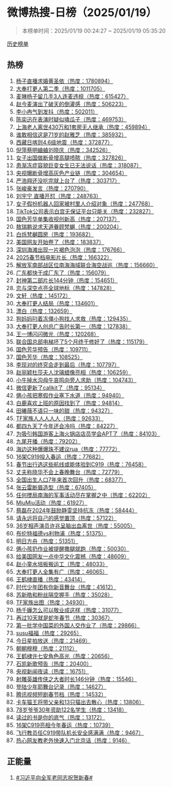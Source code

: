 <h1>
微博热搜-日榜（2025/01/19）
</h1>
<blockquote>
<p>
本榜单时间：2025/01/19 00:24:27 ~ 2025/01/19 05:35:20
</p>
</blockquote>
<p>
<a href="https://github.com/daifee/weibo-hot-search/tree/main/archives/daily">历史榜单</a>
</p>
<h2>
热榜
</h2>
<ol>

<li>
<a href="https://s.weibo.com/weibo?q=%23%E6%9D%A8%E5%AD%90%E7%9B%B4%E6%92%AD%E6%B1%82%E5%A9%9A%E9%BB%84%E5%9C%A3%E4%BE%9D%23" target="weibo">
杨子直播求婚黄圣依（热度：1780894）
</a>
</li>

<li>
<a href="https://s.weibo.com/weibo?q=%23%E5%A4%A7%E5%A5%89%E6%89%93%E6%9B%B4%E4%BA%BA%E7%AC%AC%E4%BA%8C%E5%AD%A3%23" target="weibo">
大奉打更人第二季（热度：1011705）
</a>
</li>

<li>
<a href="https://s.weibo.com/weibo?q=%23%E9%BA%A6%E7%90%B3%E6%9D%A8%E5%AD%90%E7%95%99%E5%87%A0%E6%89%8B3%E4%BA%BA%E8%BF%9E%E9%BA%A6%E8%BF%9D%E8%A7%84%23" target="weibo">
麦琳杨子留几手3人连麦违规（热度：615427）
</a>
</li>

<li>
<a href="https://s.weibo.com/weibo?q=%23%E8%B5%B5%E4%BB%8A%E9%BA%A6%E6%BC%94%E5%87%BA%E4%BA%86%E7%A0%B4%E5%A4%A9%E7%9A%84%E5%80%92%E7%81%8C%E6%84%9F%23" target="weibo">
赵今麦演出了破天的倒灌感（热度：506223）
</a>
</li>

<li>
<a href="https://s.weibo.com/weibo?q=%23%E6%9D%8E%E5%B0%8F%E5%86%89%E6%B0%94%E5%88%B0%E5%8F%91%E6%8A%96%23" target="weibo">
李小冉气到发抖（热度：502011）
</a>
</li>

<li>
<a href="https://s.weibo.com/weibo?q=%23%E9%99%88%E5%A5%95%E8%BF%85%E5%9C%A8%E8%A1%A8%E6%BC%94%E6%97%B6%E7%96%91%E4%BC%BC%E5%97%91%E7%93%9C%E5%AD%90%23" target="weibo">
陈奕迅在表演时疑似嗑瓜子（热度：469753）
</a>
</li>

<li>
<a href="https://s.weibo.com/weibo?q=%23%E4%B8%8A%E6%B5%B7%E8%80%81%E4%BA%BA%E7%A6%BB%E4%B8%96430%E4%B8%87%E5%92%8C1%E5%A5%97%E6%88%BF%E6%97%A0%E4%BA%BA%E7%BB%A7%E6%89%BF%23" target="weibo">
上海老人离世430万和1套房无人继承（热度：459894）
</a>
</li>

<li>
<a href="https://s.weibo.com/weibo?q=%23%E8%B0%81%E6%95%A2%E7%9B%B8%E4%BF%A1%E8%BF%99%E6%98%AF71%E5%B2%81%E7%9A%84%E8%B5%B5%E9%9B%85%E8%8A%9D%23" target="weibo">
谁敢相信这是71岁的赵雅芝（热度：385932）
</a>
</li>

<li>
<a href="https://s.weibo.com/weibo?q=%23%E8%A5%BF%E8%97%8F%E6%97%A5%E5%96%80%E5%88%994.6%E7%BA%A7%E5%9C%B0%E9%9C%87%23" target="weibo">
西藏日喀则4.6级地震（热度：372877）
</a>
</li>

<li>
<a href="https://s.weibo.com/weibo?q=%23%E5%80%AA%E8%90%8D%E8%94%A1%E6%98%8E%E8%9B%90%E8%9B%90%E5%88%98%E6%99%93%E5%BA%86%23" target="weibo">
倪萍蔡明蛐蛐刘晓庆（热度：342526）
</a>
</li>

<li>
<a href="https://s.weibo.com/weibo?q=%23%E5%A5%B3%E5%AD%90%E5%87%BA%E5%9B%BD%E5%81%9A%E6%96%AD%E9%AA%A8%E5%A2%9E%E9%AB%98%E8%85%BF%E5%96%B7%E8%84%93%23" target="weibo">
女子出国做断骨增高腿喷脓（热度：327826）
</a>
</li>

<li>
<a href="https://s.weibo.com/weibo?q=%23%E6%82%A3%E6%B8%90%E5%86%BB%E7%97%87%E5%AE%B9%E8%B2%8C%E5%B7%A8%E5%8F%98%E5%A5%B3%E7%94%9F%E5%B7%B2%E6%97%A0%E6%B3%95%E8%AF%B4%E8%AF%9D%23" target="weibo">
患渐冻症容貌巨变女生已无法说话（热度：318087）
</a>
</li>

<li>
<a href="https://s.weibo.com/weibo?q=%23%E5%A4%AE%E8%A7%86%E6%9B%9D%E6%96%AD%E9%AA%A8%E5%A2%9E%E9%AB%98%E7%81%B0%E8%89%B2%E4%BA%A7%E4%B8%9A%E9%93%BE%23" target="weibo">
央视曝断骨增高灰色产业链（热度：304654）
</a>
</li>

<li>
<a href="https://s.weibo.com/weibo?q=%23%E4%B8%A5%E6%B5%A9%E7%BF%94%E8%BF%98%E6%B2%A1%E5%90%83%E5%AE%8C%E5%B0%B1%E4%B8%8A%E5%8F%B0%E4%BA%86%23" target="weibo">
严浩翔还没吃完就上台了（热度：303717）
</a>
</li>

<li>
<a href="https://s.weibo.com/weibo?q=%23%E5%BC%A0%E5%B3%BB%E8%B1%AA%E5%8F%91%E8%A8%80%23" target="weibo">
张峻豪发言（热度：270790）
</a>
</li>

<li>
<a href="https://s.weibo.com/weibo?q=%23%E5%88%98%E5%AE%87%E5%AE%81%20%E7%9B%B4%E6%92%AD%E5%BC%80%E6%80%BC%23" target="weibo">
刘宇宁 直播开怼（热度：248763）
</a>
</li>

<li>
<a href="https://s.weibo.com/weibo?q=%23%E5%A5%B3%E5%AD%90%E5%81%87%E6%89%AE%E6%9C%BA%E5%99%A8%E4%BA%BA%E5%9B%9E%E5%AE%B6%E8%A2%AB%E6%9D%91%E9%87%8C%E4%BA%BA%E4%BB%8B%E7%BB%8D%E5%AF%B9%E8%B1%A1%23" target="weibo">
女子假扮机器人回家被村里人介绍对象（热度：247768）
</a>
</li>

<li>
<a href="https://s.weibo.com/weibo?q=%23TikTok%E5%85%AC%E5%8F%B8%E8%A1%A8%E7%A4%BA%E7%99%BD%E5%AE%AB%E6%97%A0%E4%BF%9D%E8%AF%81%E5%B9%B3%E5%8F%B0%E5%8F%AA%E8%83%BD%E5%85%B3%23" target="weibo">
TikTok公司表示白宫无保证平台只能关（热度：232827）
</a>
</li>

<li>
<a href="https://s.weibo.com/weibo?q=%23%E5%9B%BD%E8%89%B2%E8%8A%B3%E5%8D%8E%E5%8D%95%E9%9B%86%E6%94%B6%E8%A7%86%E5%88%9B%E6%96%B0%E9%AB%98%23" target="weibo">
国色芳华单集收视创新高（热度：207137）
</a>
</li>

<li>
<a href="https://s.weibo.com/weibo?q=%23%E6%95%96%E7%91%9E%E9%B9%8F%E8%AF%B4%E6%B1%82%E5%A4%A9%E9%81%93%E7%9C%B7%E9%A1%BE%E6%A2%B5%E6%A8%BE%23" target="weibo">
敖瑞鹏说求天道眷顾梵樾（热度：200204）
</a>
</li>

<li>
<a href="https://s.weibo.com/weibo?q=%23%E7%99%BD%E7%83%81%E6%A2%B5%E6%A8%BE%E5%9C%86%E6%88%BF%23" target="weibo">
白烁梵樾圆房（热度：193682）
</a>
</li>

<li>
<a href="https://s.weibo.com/weibo?q=%23%E7%BE%8E%E5%9B%BD%E7%BD%91%E5%8F%8B%E5%BC%80%E5%A7%8B%E5%8D%B7%E4%BA%86%23" target="weibo">
美国网友开始卷了（热度：183837）
</a>
</li>

<li>
<a href="https://s.weibo.com/weibo?q=%23%E6%B7%B1%E5%9C%B3%E6%B5%B7%E6%BB%A9%E5%87%BA%E7%8E%B0%E4%B8%80%E7%89%87%E8%A4%90%E8%89%B2%E6%B3%A1%E6%B3%A1%23" target="weibo">
深圳海滩出现一片褐色泡泡（热度：176766）
</a>
</li>

<li>
<a href="https://s.weibo.com/weibo?q=%232025%E6%98%A5%E8%8A%82%E6%A1%A3%E7%94%B5%E5%BD%B1%E7%89%87%E9%95%BF%23" target="weibo">
2025春节档电影片长（热度：166322）
</a>
</li>

<li>
<a href="https://s.weibo.com/weibo?q=%23%E8%A7%A3%E6%94%BE%E5%86%9B%E5%8D%97%E9%83%A8%E6%88%98%E5%8C%BA%E4%BD%8D%E5%8D%97%E6%B5%B7%E6%B5%B7%E5%9F%9F%E8%81%94%E5%90%88%E6%B5%B7%E7%A9%BA%E6%88%98%E5%B7%A1%23" target="weibo">
解放军南部战区位南海海域联合海空战巡（热度：156660）
</a>
</li>

<li>
<a href="https://s.weibo.com/weibo?q=%23%E5%B9%BF%E4%B8%9C%E9%83%BD%E5%BF%AB%E5%B9%B2%E6%88%90%E5%8E%82%E4%B8%9C%E4%BA%86%23" target="weibo">
广东都快干成厂东了（热度：156079）
</a>
</li>

<li>
<a href="https://s.weibo.com/weibo?q=%23%E5%B0%81%E7%A5%9E%E7%AC%AC%E4%BA%8C%E9%83%A8%E7%89%87%E9%95%BF144%E5%88%86%E9%92%9F%23" target="weibo">
封神第二部片长144分钟（热度：154651）
</a>
</li>

<li>
<a href="https://s.weibo.com/weibo?q=%23%E6%81%8B%E4%B8%8E%E6%B7%B1%E7%A9%BA%E7%82%B9%E4%BA%AE%E5%85%A8%E7%90%83%E5%9C%B0%E6%A0%87%23" target="weibo">
恋与深空点亮全球地标（热度：147828）
</a>
</li>

<li>
<a href="https://s.weibo.com/weibo?q=%23%E6%96%87%E8%BD%A9%23" target="weibo">
文轩（热度：145172）
</a>
</li>

<li>
<a href="https://s.weibo.com/weibo?q=%23%E5%A4%A7%E5%A5%89%E6%89%93%E6%9B%B4%E4%BA%BA%E7%BB%93%E5%B1%80%23" target="weibo">
大奉打更人结局（热度：134601）
</a>
</li>

<li>
<a href="https://s.weibo.com/weibo?q=%23%E6%BC%82%E7%99%BD%23" target="weibo">
漂白（热度：132659）
</a>
</li>

<li>
<a href="https://s.weibo.com/weibo?q=%23%E7%8B%97%E5%A6%88%E5%A6%88%E5%8F%BC%E7%9D%80%E5%86%BB%E5%83%B5%E5%B0%8F%E7%8B%97%E6%89%BE%E4%BA%BA%E6%B1%82%E6%95%91%23" target="weibo">
狗妈妈叼着冻僵小狗找人求救（热度：129435）
</a>
</li>

<li>
<a href="https://s.weibo.com/weibo?q=%23%E5%A4%A7%E5%A5%89%E6%89%93%E6%9B%B4%E4%BA%BA%E5%88%9B%E6%80%BB%E5%B9%BF%E5%91%8A%E6%97%B6%E9%95%BF%E7%AC%AC%E4%B8%80%23" target="weibo">
大奉打更人创总广告时长第一（热度：127838）
</a>
</li>

<li>
<a href="https://s.weibo.com/weibo?q=%23%E7%8E%8B%E4%B8%80%E5%8D%9A%E9%97%AA%E9%97%AA%E5%BE%AE%E5%85%89%23" target="weibo">
王一博闪闪微光（热度：120268）
</a>
</li>

<li>
<a href="https://s.weibo.com/weibo?q=%23%E8%81%94%E5%90%88%E5%9B%BD%E6%80%BB%E9%83%A8%E7%94%B5%E6%A2%AF%E5%9D%8F%E4%BA%865%E4%B8%AA%E6%9C%88%E7%BB%88%E4%BA%8E%E4%BF%AE%E5%A5%BD%E4%BA%86%23" target="weibo">
联合国总部电梯坏了5个月终于修好了（热度：115179）
</a>
</li>

<li>
<a href="https://s.weibo.com/weibo?q=%23%E5%9B%BD%E8%89%B2%E8%8A%B3%E5%8D%8E%E9%A2%84%E5%91%8A%23" target="weibo">
国色芳华预告（热度：109711）
</a>
</li>

<li>
<a href="https://s.weibo.com/weibo?q=%23%E5%9B%BD%E8%89%B2%E8%8A%B3%E5%8D%8E%23" target="weibo">
国色芳华（热度：108525）
</a>
</li>

<li>
<a href="https://s.weibo.com/weibo?q=%23%E6%9D%8E%E7%8E%B0%E5%AF%B9%E7%9A%84%E7%BB%88%E7%A9%B6%E4%BC%9A%E8%B5%B0%E5%88%B0%E6%9C%80%E5%90%8E%23" target="weibo">
李现对的终究会走到最后（热度：107797）
</a>
</li>

<li>
<a href="https://s.weibo.com/weibo?q=%23%E8%B5%B5%E4%B8%BD%E9%A2%96%E6%9D%9C%E8%8E%8E%E5%A4%AB%E4%BA%BA%E6%B2%88%E7%92%83%E8%9C%A1%E5%83%8F%E4%BA%AE%E7%9B%B8%23" target="weibo">
赵丽颖杜莎夫人沈璃蜡像亮相（热度：106259）
</a>
</li>

<li>
<a href="https://s.weibo.com/weibo?q=%23%E5%B0%8F%E7%89%9B%E6%8E%89%E6%B0%B4%E6%B2%9F%E6%AF%8D%E7%89%9B%E5%93%80%E9%B8%A3%E5%90%91%E6%97%81%E4%BA%BA%E6%B1%82%E5%8A%A9%23" target="weibo">
小牛掉水沟母牛哀鸣向旁人求助（热度：104743）
</a>
</li>

<li>
<a href="https://s.weibo.com/weibo?q=%23%E5%BE%AE%E4%BF%A1%E6%9B%B4%E6%96%B0%E4%BA%86callkit%E4%BA%86%23" target="weibo">
微信更新了callkit了（热度：95134）
</a>
</li>

<li>
<a href="https://s.weibo.com/weibo?q=%23%E4%BF%A9%E5%B0%8F%E5%AD%A9%E6%8A%8A%E5%AF%92%E5%81%87%E4%BD%9C%E4%B8%9A%E5%A1%9E%E4%B8%8B%E6%B0%B4%E9%81%93%23" target="weibo">
俩小孩把寒假作业塞下水道（热度：94940）
</a>
</li>

<li>
<a href="https://s.weibo.com/weibo?q=%23%E7%99%BD%E9%B9%BF%E5%96%9C%E6%AC%A2%E4%B8%8A%E7%8F%AD%E7%9A%84%E5%8E%9F%E5%9B%A0%E6%89%BE%E5%88%B0%E4%BA%86%23" target="weibo">
白鹿喜欢上班的原因找到了（热度：94814）
</a>
</li>

<li>
<a href="https://s.weibo.com/weibo?q=%23%E7%94%B0%E6%9B%A6%E8%96%87%E4%B8%8D%E8%AF%AD%E5%8F%AA%E4%B8%80%E5%91%B3%E7%9A%84%E7%94%9C%23" target="weibo">
田曦薇不语只一味的甜（热度：94327）
</a>
</li>

<li>
<a href="https://s.weibo.com/weibo?q=%23TF%E5%AE%B6%E6%97%8F%E4%BA%BA%E4%BA%BA%E4%BA%BA%E4%BA%BA%E4%BA%BA%23" target="weibo">
TF家族人人人人人（热度：92633）
</a>
</li>

<li>
<a href="https://s.weibo.com/weibo?q=%23%E9%83%BD%E5%9B%9B%E4%B9%9D%E5%A4%A9%E4%BA%86%E4%BB%8A%E5%B9%B4%E8%BF%98%E4%BC%9A%E5%86%B7%E5%90%97%23" target="weibo">
都四九天了今年还会冷吗（热度：84227）
</a>
</li>

<li>
<a href="https://s.weibo.com/weibo?q=%23%E4%B8%BA%E5%90%B8%E5%BC%95%E9%9F%A9%E5%9B%BD%E6%B8%B8%E5%AE%A2%E4%B8%8A%E6%B5%B7%E7%81%AB%E9%94%85%E5%BA%97%E5%BA%97%E5%91%98%E5%AD%A6%E4%BC%9AAPT%E4%BA%86%23" target="weibo">
为吸引韩国游客上海火锅店店员学会APT了（热度：84103）
</a>
</li>

<li>
<a href="https://s.weibo.com/weibo?q=%23%E4%B9%9D%E5%B0%BE%E5%BC%80%E6%92%AD%23" target="weibo">
九尾开播（热度：79202）
</a>
</li>

<li>
<a href="https://s.weibo.com/weibo?q=%23%E6%B5%B7%E8%BE%B9%E8%BF%99%E7%A7%8D%E7%88%86%E7%88%86%E7%8F%A0%E4%B8%8D%E5%BB%BA%E8%AE%AErua%23" target="weibo">
海边这种爆爆珠不建议rua（热度：77772）
</a>
</li>

<li>
<a href="https://s.weibo.com/weibo?q=%2316%E6%9E%B6C919%E6%8A%95%E5%85%A5%E6%98%A5%E8%BF%90%23" target="weibo">
16架C919投入春运（热度：77682）
</a>
</li>

<li>
<a href="https://s.weibo.com/weibo?q=%23%E6%98%A5%E8%8A%82%E5%87%BA%E8%A1%8C%E9%80%89%E8%BF%99%E4%BA%9B%E8%88%AA%E7%BA%BF%E6%88%96%E8%83%BD%E4%BD%93%E9%AA%8C%E5%88%B0C919%23" target="weibo">
春节出行选这些航线或能体验到C919（热度：76458）
</a>
</li>

<li>
<a href="https://s.weibo.com/weibo?q=%23%E4%B8%88%E5%A4%AB%E7%A7%B0%E6%99%93%E5%8D%8E%E4%B8%8D%E4%BC%9A%E4%B8%8A%E6%98%A5%E6%99%9A%E8%88%9E%E5%8F%B0%23" target="weibo">
丈夫称晓华不会上春晚舞台（热度：72779）
</a>
</li>

<li>
<a href="https://s.weibo.com/weibo?q=%23%E5%85%A8%E5%9B%BD%E5%87%BA%E7%94%9F%E4%BA%BA%E5%8F%A37%E5%B9%B4%E6%9D%A5%E9%A6%96%E6%AC%A1%E5%9B%9E%E5%8D%87%23" target="weibo">
全国出生人口7年来首次回升（热度：68377）
</a>
</li>

<li>
<a href="https://s.weibo.com/weibo?q=%23%E5%BC%A0%E4%BA%91%E9%9B%B7%E6%96%AD%E7%9C%89%E9%80%A0%E5%9E%8B%23" target="weibo">
张云雷断眉造型（热度：67405）
</a>
</li>

<li>
<a href="https://s.weibo.com/weibo?q=%23%E4%BB%BB%E4%BD%95%E6%90%85%E5%B1%80%E5%8D%97%E6%B5%B7%E7%9A%84%E5%86%9B%E4%BA%8B%E6%B4%BB%E5%8A%A8%E5%B0%BD%E5%9C%A8%E6%8E%8C%E6%8F%A1%E4%B9%8B%E4%B8%AD%23" target="weibo">
任何搅局南海的军事活动尽在掌握之中（热度：62202）
</a>
</li>

<li>
<a href="https://s.weibo.com/weibo?q=%23MiuMiu%E6%B4%BB%E5%8A%A8%23" target="weibo">
MiuMiu活动（热度：61927）
</a>
</li>

<li>
<a href="https://s.weibo.com/weibo?q=%23%E8%94%A1%E7%A3%8A%E5%9C%A82024%E5%B9%B4%E9%BC%93%E5%8A%B1%E9%9D%99%E9%9B%AF%E5%9D%9A%E6%8C%81%E6%8A%97%E5%86%BB%23" target="weibo">
蔡磊在2024年鼓励静雯坚持抗冻（热度：58444）
</a>
</li>

<li>
<a href="https://s.weibo.com/weibo?q=%23%E8%AF%B7%E6%B0%B8%E8%BF%9C%E5%B0%86%E8%87%AA%E5%B7%B1%E7%9A%84%E6%84%9F%E8%A7%89%E7%BD%AE%E9%A1%B6%23" target="weibo">
请永远将自己的感觉置顶（热度：57122）
</a>
</li>

<li>
<a href="https://s.weibo.com/weibo?q=%2336%E5%B2%81%E7%9B%B8%E5%A3%B0%E6%BC%94%E5%91%98%E8%AE%B8%E5%85%86%E5%91%88%E8%84%91%E5%87%BA%E8%A1%80%E7%A6%BB%E4%B8%96%23" target="weibo">
36岁相声演员许兆呈脑出血离世（热度：55005）
</a>
</li>

<li>
<a href="https://s.weibo.com/weibo?q=%23%E5%B8%83%E4%BC%A6%E7%89%B9%E7%A6%8F%E5%BE%B7vs%E5%88%A9%E7%89%A9%E6%B5%A6%23" target="weibo">
布伦特福德vs利物浦（热度：51375）
</a>
</li>

<li>
<a href="https://s.weibo.com/weibo?q=%23%E6%98%8E%E6%97%A5%E6%96%B9%E8%88%9F%23" target="weibo">
明日方舟（热度：51351）
</a>
</li>

<li>
<a href="https://s.weibo.com/weibo?q=%23%E4%BF%A9%E5%B0%8F%E5%AD%A9%E6%89%94%E4%BD%9C%E4%B8%9A%E8%A2%AB%E6%8F%90%E9%86%92%E6%92%92%E8%85%BF%E5%B0%B1%E8%B7%91%23" target="weibo">
俩小孩扔作业被提醒撒腿就跑（热度：50030）
</a>
</li>

<li>
<a href="https://s.weibo.com/weibo?q=%23%E7%BB%99%E7%BE%8E%E5%9B%BD%E7%BD%91%E5%8F%8B%E4%B8%80%E7%82%B9%E4%B8%AD%E5%8D%8E%E6%96%87%E5%8C%96%E9%9C%87%E6%92%BC%23" target="weibo">
给美国网友一点中华文化震撼（热度：48609）
</a>
</li>

<li>
<a href="https://s.weibo.com/weibo?q=%23%E8%B5%B5%E5%B0%8F%E7%AB%A5%E6%B0%B4%E5%9F%B9%E6%9D%BF%E6%90%AC%E8%BF%90%E5%B7%A5%23" target="weibo">
赵小童水培板搬运工（热度：48033）
</a>
</li>

<li>
<a href="https://s.weibo.com/weibo?q=%23%E5%A4%A7%E5%A5%89%E6%89%93%E6%9B%B4%E4%BA%BA%E5%85%A8%E9%9B%86%E6%9C%89%E5%B9%BF%23" target="weibo">
大奉打更人全集有广（热度：46065）
</a>
</li>

<li>
<a href="https://s.weibo.com/weibo?q=%23%E7%8E%8B%E9%B9%A4%E6%A3%A3%E7%9B%B4%E6%92%AD%23" target="weibo">
王鹤棣直播（热度：43414）
</a>
</li>

<li>
<a href="https://s.weibo.com/weibo?q=%23%E6%97%B6%E4%BB%A3%E5%B0%91%E5%B9%B4%E5%9B%A2%E6%9C%89%E4%BD%A0%E6%96%B0%E9%9F%B3%E8%88%9E%E5%8F%B0%23" target="weibo">
时代少年团有你新音舞台（热度：41612）
</a>
</li>

<li>
<a href="https://s.weibo.com/weibo?q=%23%E8%8B%8F%E6%96%B0%E7%9A%93%E5%92%8C%E7%B2%89%E4%B8%9D%E9%9A%94%E7%A9%BA%E6%8F%A1%E6%89%8B%23" target="weibo">
苏新皓和粉丝隔空握手（热度：35028）
</a>
</li>

<li>
<a href="https://s.weibo.com/weibo?q=%23TF%E5%AE%B6%E6%97%8F%E5%87%BA%E5%9B%BE%23" target="weibo">
TF家族出图（热度：34930）
</a>
</li>

<li>
<a href="https://s.weibo.com/weibo?q=%23%E6%9D%A8%E5%8D%83%E5%AC%85%E6%80%8E%E4%B9%88%E5%8F%AF%E4%BB%A5%E6%95%AC%E4%B8%9A%E6%88%90%E8%BF%99%E6%A0%B7%23" target="weibo">
杨千嬅怎么可以敬业成这样（热度：31077）
</a>
</li>

<li>
<a href="https://s.weibo.com/weibo?q=%23%E5%86%8D%E8%BF%8710%E5%A4%A9%E5%B0%B1%E6%98%AF%E8%9B%87%E5%B9%B4%E6%98%A5%E8%8A%82%23" target="weibo">
再过10天就是蛇年春节（热度：30367）
</a>
</li>

<li>
<a href="https://s.weibo.com/weibo?q=%23%E7%AC%AC%E4%B8%80%E6%89%B9%E5%AD%A6%E4%B8%AD%E5%9B%BD%E8%8F%9C%E7%9A%84%E5%A4%96%E5%9B%BD%E4%BA%BA%E4%BA%A4%E4%BD%9C%E4%B8%9A%E4%BA%86%23" target="weibo">
第一批学中国菜的外国人交作业了（热度：29866）
</a>
</li>

<li>
<a href="https://s.weibo.com/weibo?q=%23susu%E7%A6%8F%E7%A6%8F%23" target="weibo">
susu福福（热度：29265）
</a>
</li>

<li>
<a href="https://s.weibo.com/weibo?q=%23%E4%BB%8A%E6%97%A5%E6%98%9F%E6%8B%8D%E6%94%BE%E9%80%81%23" target="weibo">
今日星拍放送（热度：21469）
</a>
</li>

<li>
<a href="https://s.weibo.com/weibo?q=%23%E6%9C%9D%E6%9C%9D%E7%A9%86%E7%A9%86%23" target="weibo">
朝朝穆穆（热度：21112）
</a>
</li>

<li>
<a href="https://s.weibo.com/weibo?q=%23%E7%8E%8B%E9%B9%A4%E6%A3%A3%E8%AE%B8%E4%B8%83%E5%AE%89%E8%A7%92%E8%89%B2%E9%AB%98%E5%85%89%23" target="weibo">
王鹤棣许七安角色高光（热度：20656）
</a>
</li>

<li>
<a href="https://s.weibo.com/weibo?q=%23%E7%9F%B3%E5%87%AF%E6%96%B0%E6%AD%8C%E9%A2%84%E5%91%8A%23" target="weibo">
石凯新歌预告（热度：20400）
</a>
</li>

<li>
<a href="https://s.weibo.com/weibo?q=%23%E5%A4%AE%E8%A7%86%E6%96%B0%E9%97%BB%E5%A4%9C%E8%AF%BB%23" target="weibo">
央视新闻夜读（热度：16751）
</a>
</li>

<li>
<a href="https://s.weibo.com/weibo?q=%23%E5%B0%84%E9%9B%95%E8%8B%B1%E9%9B%84%E4%BC%A0%E4%BE%A0%E4%B9%8B%E5%A4%A7%E8%80%85%E6%97%B6%E9%95%BF146%E5%88%86%E9%92%9F%23" target="weibo">
射雕英雄传侠之大者时长146分钟（热度：15546）
</a>
</li>

<li>
<a href="https://s.weibo.com/weibo?q=%23%E7%99%BB%E9%99%86%E5%B0%91%E5%B9%B4%E8%80%B6%E8%88%9E%E5%8F%B0%E8%AE%B0%E5%BD%95%23" target="weibo">
登陆少年耶舞台记录（热度：14627）
</a>
</li>

<li>
<a href="https://s.weibo.com/weibo?q=%23%E8%85%BE%E8%AE%AF%E8%A7%86%E9%A2%91%E7%9F%AD%E5%89%A7%E6%98%A5%E8%8A%82%E6%A1%A3%23" target="weibo">
腾讯视频短剧春节档（热度：14532）
</a>
</li>

<li>
<a href="https://s.weibo.com/weibo?q=%23%E5%8D%A1%E8%BD%A6%E7%8C%AB%E7%8E%8B%E5%B0%86%E5%B8%A6%E7%88%B6%E4%BA%B2%E5%92%8C13%E5%8F%AA%E7%8C%AB%E5%87%BA%E5%8E%BB%E6%95%A3%E5%BF%83%23" target="weibo">
卡车猫王将带父亲和13只猫出去散心（热度：13806）
</a>
</li>

<li>
<a href="https://s.weibo.com/weibo?q=%2378%E5%B2%81%E7%88%B7%E7%88%B730%E5%B9%B4%E8%B5%84%E5%8A%A9122%E5%90%8D%E5%AD%A6%E7%94%9F%23" target="weibo">
78岁爷爷30年资助122名学生（热度：13418）
</a>
</li>

<li>
<a href="https://s.weibo.com/weibo?q=%23%E8%AF%BB%E8%BF%87%E7%9A%84%E4%B9%A6%E6%98%AF%E4%BD%A0%E7%9A%84%E5%BA%95%E6%B0%94%23" target="weibo">
读过的书是你的底气（热度：13172）
</a>
</li>

<li>
<a href="https://s.weibo.com/weibo?q=%2316%E6%9E%B6C919%E4%BA%AE%E7%9B%B8%E4%BB%8A%E5%B9%B4%E6%98%A5%E8%BF%90%23" target="weibo">
16架C919亮相今年春运（热度：10739）
</a>
</li>

<li>
<a href="https://s.weibo.com/weibo?q=%23%E9%A3%9E%E8%A1%8C%E6%95%99%E5%91%98%E4%BB%BBC919%E5%B8%A6%E9%98%9F%E6%9C%BA%E9%95%BF%E5%AE%89%E5%85%A8%E6%84%9F%E6%BB%A1%E6%BB%A1%23" target="weibo">
飞行教员任C919带队机长安全感满满（热度：9467）
</a>
</li>

<li>
<a href="https://s.weibo.com/weibo?q=%23%E7%83%AD%E5%BF%83%E7%BD%91%E5%8F%8B%E6%95%99%E8%80%81%E5%A4%96%E5%BF%AB%E9%80%9F%E5%85%A5%E9%97%A8%E5%8C%97%E4%BA%AC%E8%AF%9D%23" target="weibo">
热心网友教老外快速入门北京话（热度：9146）
</a>
</li>

</ol>
<h2>
正能量
</h2>
<ol>

<li>
<a href="https://s.weibo.com/weibo?q=%23%23%E4%B9%A0%E8%BF%91%E5%B9%B3%E5%90%91%E5%85%A8%E5%86%9B%E8%80%81%E5%90%8C%E5%BF%97%E7%A5%9D%E8%B4%BA%E6%96%B0%E6%98%A5%23%23" target="weibo">
#习近平向全军老同志祝贺新春#
</a>
</li>

</ol>
